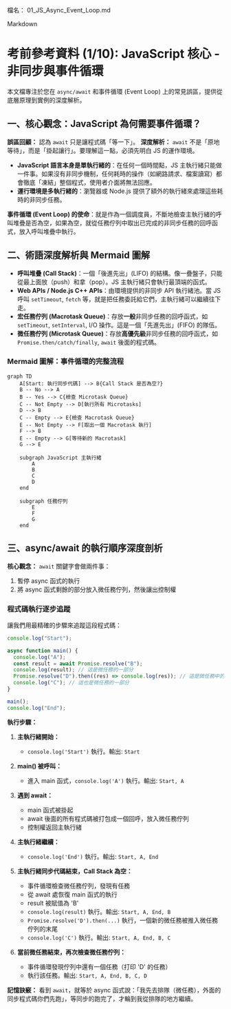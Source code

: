 檔名： 01_JS_Async_Event_Loop.md

Markdown

# 考前參考資料 (1/10): JavaScript 核心 - 非同步與事件循環

本文檔專注於您在 `async/await` 和事件循環 (Event Loop) 上的常見誤區，提供從底層原理到實例的深度解析。

## 一、核心觀念：JavaScript 為何需要事件循環？

**誤區回顧：** 認為 `await` 只是讓程式碼「等一下」。
**深度解析：** `await` 不是「原地等待」，而是「掛起讓行」。要理解這一點，必須先明白 JS 的運作環境。

- **JavaScript 語言本身是單執行緒的**：在任何一個時間點，JS 主執行緒只能做一件事。如果沒有非同步機制，任何耗時的操作（如網路請求、檔案讀寫）都會徹底「凍結」整個程式，使用者介面將無法回應。
- **運行環境是多執行緒的**：瀏覽器或 Node.js 提供了額外的執行緒來處理這些耗時的非同步任務。

**事件循環 (Event Loop) 的使命**：就是作為一個調度員，不斷地檢查主執行緒的呼叫堆疊是否為空，如果為空，就從任務佇列中取出已完成的非同步任務的回呼函式，放入呼叫堆疊中執行。

## 二、術語深度解析與 Mermaid 圖解

- **呼叫堆疊 (Call Stack)**：一個「後進先出」(LIFO) 的結構。像一疊盤子，只能從最上面放（push）和拿（pop）。JS 主執行緒只會執行最頂端的函式。
- **Web APIs / Node.js C++ APIs**：由環境提供的非同步 API 執行緒池。當 JS 呼叫 `setTimeout`, `fetch` 等，就是把任務委託給它們，主執行緒可以繼續往下走。
- **宏任務佇列 (Macrotask Queue)**：存放**一般**非同步任務的回呼函式，如 `setTimeout`, `setInterval`, I/O 操作。這是一個「先進先出」(FIFO) 的隊伍。
- **微任務佇列 (Microtask Queue)**：存放**高優先級**非同步任務的回呼函式，如 `Promise.then/catch/finally`, `await` 後面的程式碼。

### Mermaid 圖解：事件循環的完整流程

```mermaid
graph TD
    A[Start: 執行同步代碼] --> B{Call Stack 是否為空?}
    B -- No --> A
    B -- Yes --> C{檢查 Microtask Queue}
    C -- Not Empty --> D[執行所有 Microtasks]
    D --> B
    C -- Empty --> E{檢查 Macrotask Queue}
    E -- Not Empty --> F[取出一個 Macrotask 執行]
    F --> B
    E -- Empty --> G[等待新的 Macrotask]
    G --> E

    subgraph JavaScript 主執行緒
        A
        B
        C
        D
    end

    subgraph 任務佇列
        E
        F
        G
    end
```

## 三、async/await 的執行順序深度剖析

**核心觀念：** `await` 關鍵字會做兩件事：

1. 暫停 async 函式的執行
2. 將 async 函式剩餘的部分放入微任務佇列，然後讓出控制權

### 程式碼執行逐步追蹤

讓我們用最精確的步驟來追蹤這段程式碼：

```javascript
console.log("Start");

async function main() {
  console.log("A");
  const result = await Promise.resolve("B");
  console.log(result); // 這是微任務的一部分
  Promise.resolve("D").then((res) => console.log(res)); // 這是微任務中的微任務
  console.log("C"); // 這也是微任務的一部分
}

main();
console.log("End");
```

**執行步驟：**

1. **主執行緒開始：**

   - `console.log('Start')` 執行。輸出: `Start`

2. **main() 被呼叫：**

   - 進入 main 函式，`console.log('A')` 執行。輸出: `Start, A`

3. **遇到 await：**

   - main 函式被掛起
   - await 後面的所有程式碼被打包成一個回呼，放入微任務佇列
   - 控制權返回主執行緒

4. **主執行緒繼續：**

   - `console.log('End')` 執行。輸出: `Start, A, End`

5. **主執行緒同步代碼結束，Call Stack 為空：**

   - 事件循環檢查微任務佇列，發現有任務
   - 從 await 處恢復 main 函式的執行
   - result 被賦值為 'B'
   - `console.log(result)` 執行。輸出: `Start, A, End, B`
   - `Promise.resolve('D').then(...)` 執行，一個新的微任務被推入微任務佇列的末尾
   - `console.log('C')` 執行。輸出: `Start, A, End, B, C`

6. **當前微任務結束，再次檢查微任務佇列：**
   - 事件循環發現佇列中還有一個任務（打印 'D' 的任務）
   - 執行該任務。輸出: `Start, A, End, B, C, D`

**記憶訣竅：** 看到 `await`，就等於 async 函式說：「我先去排隊（微任務），外面的同步程式碼你們先跑」，等同步的跑完了，才輪到我從排隊的地方繼續。
